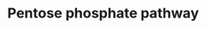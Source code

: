 ---
annotations:
- type: Pathway Ontology
  value: pentose phosphate pathway
authors:
- Kdahlquist
- MaintBot
- Ddigles
- Khanspers
- Mkutmon
- Eweitz
description: ''
last-edited: 2021-05-24
organisms:
- Danio rerio
redirect_from:
- /index.php/Pathway:WP122
- /instance/WP122
schema-jsonld:
- '@context': https://schema.org/
  '@id': https://wikipathways.github.io/pathways/WP122.html
  '@type': Dataset
  creator:
    '@type': Organization
    name: WikiPathways
  description: ''
  keywords:
  - pgls
  - rpia
  - TKT
  - pgd
  - rpe
  - taldo1
  - G6PD
  license: CC0
  name: Pentose phosphate pathway
seo: CreativeWork
title: Pentose phosphate pathway
wpid: WP122
---